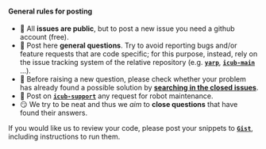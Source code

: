 
#### General rules for posting

- :memo: All **issues are public**, but to post a new issue you need a github account (free).
- :thinking: Post here **general questions**. Try to avoid reporting bugs and/or feature requests that are code specific; for this purpose, instead, rely on the issue tracking system of the relative repository \(e.g. [**`yarp`**](https://github.com/robotology/yarp), [**`icub-main`**](https://github.com/robotology/icub-main) ...).
- :eyes: Before raising a new question, please check whether your problem has already found a possible solution by [**searching in the closed issues**](https://github.com/robotology/QA/issues?q=is%3Aissue+is%3Aclosed).
- :nut_and_bolt: Post on [**`icub-support`**](https://github.com/robotology/icub-support) any request for robot maintenance.
- :smirk: We try to be neat and thus we _aim_ to **close questions** that have found their answers.

If you would like us to review your code, please post your snippets to [**`Gist`**](https://gist.github.com), including instructions to run them.
